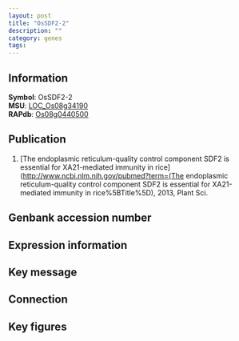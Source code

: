 ```yaml
---
layout: post
title: "OsSDF2-2"
description: ""
category: genes
tags: 
---
```


## Information
__Symbol__: OsSDF2-2  
__MSU__: [LOC_Os08g34190](http://rice.plantbiology.msu.edu/cgi-bin/ORF_infopage.cgi?orf=LOC_Os08g34190)  
__RAPdb__: [Os08g0440500](http://rapdb.dna.affrc.go.jp/viewer/gbrowse_details/irgsp1?name=Os08g0440500)  

## Publication
1. [The endoplasmic reticulum-quality control component SDF2 is essential for XA21-mediated immunity in rice](http://www.ncbi.nlm.nih.gov/pubmed?term=(The endoplasmic reticulum-quality control component SDF2 is essential for XA21-mediated immunity in rice%5BTitle%5D), 2013, Plant Sci.

## Genbank accession number

## Expression information

## Key message

## Connection

## Key figures


